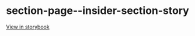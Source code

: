 # section-page--insider-section-story

[View in storybook](https://raw.githack.com/Independent-Digital-News-and-Media-Ltd/standard-pwamp-sb/PR-561-sb/index.html?path=/story/section-page--insider-section-story)